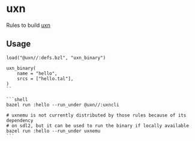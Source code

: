 # uxn

Rules to build [uxn](https://100r.co/site/uxn.html)

## Usage

````starlark
load("@uxn//:defs.bzl", "uxn_binary")

uxn_binary(
    name = "hello",
    srcs = ["hello.tal"],
)
``

```shell
bazel run :hello --run_under @uxn//:uxncli

# uxnemu is not currently distributed by those rules because of its dependency
# on sdl2, but it can be used to run the binary if locally available
bazel run :hello --run_under uxnemu
```
````
